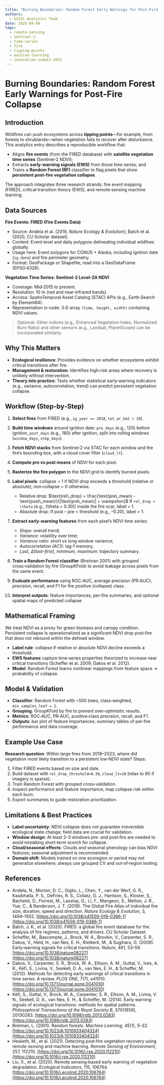 ```yaml
---
title: "Burning Boundaries: Random Forest Early Warnings for Post-Fire Collapse"
authors:
  - ESIIL Analytics Team
date: 2025-09-09
tags:
  - remote-sensing
  - sentinel-2
  - time-series
  - fire
  - tipping-points
  - machine-learning
  - innovation-summit-2025
---
```


# Burning Boundaries: Random Forest Early Warnings for Post-Fire Collapse

## Introduction

Wildfires can push ecosystems across **tipping points**—for example, from forests to shrublands—when vegetation fails to recover after disturbance. This analytics entry describes a reproducible workflow that:

* Aligns **fire events** (from the FIRED database) with **satellite vegetation time series** (Sentinel‑2 NDVI);
* Extracts **early‑warning signals (EWS)** from those time series; and
* Trains a **Random Forest (RF)** classifier to flag pixels that show **persistent post‑fire vegetation collapse**.

The approach integrates three research strands: fire event mapping (FIRED), critical‑transition theory (EWS), and remote‑sensing machine learning.

## Data Sources

**Fire Events: FIRED (Fire Events Data)**

* Source: Andela et al. (2019, *Nature Ecology & Evolution*); Balch et al. (2020, CU Scholar dataset).
* Content: Event‑level and daily polygons delineating individual wildfires globally.
* Usage here: Event polygons for CONUS + Alaska, including ignition date (`ig_date`) and fire perimeter geometry.
* Format: GeoPackage or Shapefile; read into a GeoDataFrame (EPSG:4326).

**Vegetation Time Series: Sentinel‑2 Level‑2A NDVI**

* Coverage: Mid‑2015 to present.
* Resolution: 10 m (red and near‑infrared bands).
* Access: SpatioTemporal Asset Catalog (STAC) APIs (e.g., Earth‑Search by Element84).
* Representation in code: 3‑D array `(time, height, width)` containing NDVI values.

> Optional: Other indices (e.g., Enhanced Vegetation Index, Normalized Burn Ratio) and other sensors (e.g., Landsat, PlanetScope) can be incorporated similarly.

## Why This Matters

* **Ecological resilience**: Provides evidence on whether ecosystems exhibit critical transitions after fire.
* **Management & restoration**: Identifies high‑risk areas where recovery is unlikely without intervention.
* **Theory into practice**: Tests whether statistical early‑warning indicators (e.g., variance, autocorrelation, trend) can predict persistent vegetation collapse.

## Workflow (Step‑by‑Step)

1. **Select fires** from FIRED (e.g., `ig_year >= 2018`, `tot_ar_km2 > 10`).
2. **Build time windows** around ignition date: `pre_days` (e.g., 120) before ignition, `post_days` (e.g., 180) after ignition, split into rolling windows (`window_days`, `step_days`).
3. **Fetch NDVI stacks** from Sentinel‑2 via STAC for each window and the fire’s bounding box, with a cloud cover filter (`cloud_lt`).
4. **Compute pre vs post means** of NDVI for each pixel.
5. **Rasterize the fire polygon** to the NDVI grid to identify burned pixels.
6. **Label pixels**: collapse = 1 if NDVI drop exceeds a threshold (relative or absolute); non‑collapse = 0 otherwise.

   * Relative drop:
     $\text{rel\_drop} = \frac{\text{pre\_mean} - \text{post\_mean}}{|\text{pre\_mean}| + \varepsilon}$
     If `rel_drop > \theta` (e.g., \(\theta = 0.30\)) inside the fire scar, label = 1.
   * Absolute drop: If post – pre < threshold (e.g., –0.20), label = 1.
7. **Extract early‑warning features** from each pixel’s NDVI time series:

   * *Slope*: overall trend;
   * *Variance*: volatility over time;
   * *Variance ratio*: short vs long window variance;
   * *Autocorrelation (AC1)*: lag‑1 memory;
   * *Last, Δ(last–first), minimum, maximum*: trajectory summary.
8. **Train a Random Forest classifier** (Breiman 2001) with grouped cross‑validation by fire (GroupKFold) to avoid leakage across pixels from the same event.
9. **Evaluate performance** using ROC‑AUC, average precision (PR‑AUC), precision, recall, and F1 for the positive (collapse) class.
10. **Interpret outputs**: feature importances, per‑fire summaries, and optional spatial maps of predicted collapse.

## Mathematical Framing

We treat NDVI as a proxy for green biomass and canopy condition. Persistent collapse is operationalized as a significant NDVI drop post‑fire that does not rebound within the defined window.

* **Label rule**: collapse if relative or absolute NDVI decline exceeds a threshold.
* **EWS features** capture time‑series properties theorized to increase near critical transitions (Scheffer et al. 2009; Dakos et al. 2012).
* **Model**: Random Forest learns nonlinear mappings from feature space → probability of collapse.

## Model & Validation

* **Classifier**: Random Forest with \~500 trees, class‑weighted, `min_samples_leaf = 2`.
* **Grouping**: GroupKFold by fire to prevent over‑optimistic results.
* **Metrics**: ROC‑AUC, PR‑AUC, positive‑class precision, recall, and F1.
* **Outputs**: bar plot of feature importances; summary tables of per‑fire performance and data coverage.

## Example Use Case

**Research question**: Within large fires from 2018–2023, where did vegetation most likely transition to a persistent low‑NDVI state?
Steps:

1. Filter FIRED events based on size and date.
2. Build dataset with `rel_drop_threshold=0.30`, `cloud_lt=20` (relax to 60 if imagery is sparse).
3. Train Random Forest with grouped cross‑validation.
4. Inspect performance and feature importance; map collapse risk within each burn.
5. Export summaries to guide restoration prioritization.

## Limitations & Best Practices

* **Label uncertainty**: NDVI collapse does not guarantee irreversible ecological state change; field data are crucial for validation.
* **Window design**: At least 2–3 windows pre‑ and post‑fire are needed to avoid mistaking short‑term scorch for collapse.
* **Cloud/seasonal effects**: Clouds and seasonal phenology can bias NDVI features; seasonal adjustment is recommended.
* **Domain shift**: Models trained on one ecoregion or period may not generalize elsewhere; always use grouped CV and out‑of‑region testing.

## References

* Andela, N., Morton, D. C., Giglio, L., Chen, Y., van der Werf, G. R., Kasibhatla, P. S., DeFries, R. S., Collatz, G. J., Hantson, S., Kloster, S., Bachelet, D., Forrest, M., Lasslop, G., Li, F., Mangeon, S., Melton, J. R., Yue, C., & Randerson, J. T. (2019). The Global Fire Atlas of individual fire size, duration, speed and direction. *Nature Ecology & Evolution*, 3, 1494–1502. [https://doi.org/10.1038/s41559-019-0386-1](https://doi.org/10.1038/s41559-019-0386-1)
* Balch, J. K., et al. (2020). FIRED: a global fire event database for the analysis of fire regimes, patterns, and drivers. CU Scholar Dataset.
* Scheffer, M., Bascompte, J., Brock, W. A., Brovkin, V., Carpenter, S. R., Dakos, V., Held, H., van Nes, E. H., Rietkerk, M., & Sugihara, G. (2009). Early‑warning signals for critical transitions. *Nature*, 461, 53–59. [https://doi.org/10.1038/nature08227](https://doi.org/10.1038/nature08227)
* Dakos, V., Carpenter, S. R., Brock, W. A., Ellison, A. M., Guttal, V., Ives, A. R., Kéfi, S., Livina, V., Seekell, D. A., van Nes, E. H., & Scheffer, M. (2012). Methods for detecting early warnings of critical transitions in time series: A review. *PLOS ONE*, 7(7), e41010. [https://doi.org/10.1371/journal.pone.0041010](https://doi.org/10.1371/journal.pone.0041010)
* Kéfi, S., Guttal, V., Brock, W. A., Carpenter, S. R., Ellison, A. M., Livina, V. N., Seekell, D. A., van Nes, E. H., & Scheffer, M. (2014). Early warning signals of ecological transitions: methods for spatial patterns. *Philosophical Transactions of the Royal Society B*, 370(1659), 20130283. [https://doi.org/10.1098/rstb.2013.0283](https://doi.org/10.1098/rstb.2013.0283)
* Breiman, L. (2001). Random forests. *Machine Learning*, 45(1), 5–32. [https://doi.org/10.1023/A:1010933404324](https://doi.org/10.1023/A:1010933404324)
* Hesketh, M., et al. (2021). Detecting post‑fire vegetation recovery using remote sensing and machine learning. *Remote Sensing of Environment*, 257, 112210. [https://doi.org/10.1016/j.rse.2020.112210](https://doi.org/10.1016/j.rse.2020.112210)
* Liu, X., et al. (2020). Remote sensing‑based early warning of vegetation degradation. *Ecological Indicators*, 115, 106764. [https://doi.org/10.1016/j.ecolind.2020.106764](https://doi.org/10.1016/j.ecolind.2020.106764)
